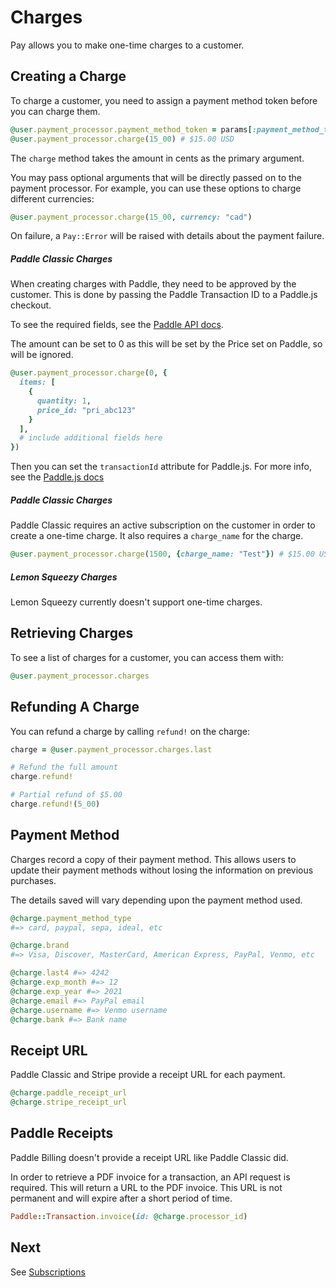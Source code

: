 # Charges

Pay allows you to make one-time charges to a customer.

## Creating a Charge

To charge a customer, you need to assign a payment method token before you can charge them.

```ruby
@user.payment_processor.payment_method_token = params[:payment_method_token]
@user.payment_processor.charge(15_00) # $15.00 USD
```

The `charge` method takes the amount in cents as the primary argument.

You may pass optional arguments that will be directly passed on to the payment processor. For example, you can use these options to charge different currencies:

```ruby
@user.payment_processor.charge(15_00, currency: "cad")
```

On failure, a `Pay::Error` will be raised with details about the payment failure.

##### Paddle Classic Charges

When creating charges with Paddle, they need to be approved by the customer. This is done by
passing the Paddle Transaction ID to a Paddle.js checkout.

To see the required fields, see the [Paddle API docs](https://developer.paddle.com/api-reference/transactions/create-transaction).

The amount can be set to 0 as this will be set by the Price set on Paddle, so will be ignored.

```ruby
@user.payment_processor.charge(0, {
  items: [
    {
      quantity: 1,
      price_id: "pri_abc123"
    }
  ],
  # include additional fields here
})
```

Then you can set the `transactionId` attribute for Paddle.js. For more info, see the [Paddle.js docs](https://developer.paddle.com/paddlejs/methods/paddle-checkout-open)

##### Paddle Classic Charges

Paddle Classic requires an active subscription on the customer in order to create a one-time charge. It also requires a `charge_name` for the charge.

```ruby
@user.payment_processor.charge(1500, {charge_name: "Test"}) # $15.00 USD
```

##### Lemon Squeezy Charges

Lemon Squeezy currently doesn't support one-time charges.

## Retrieving Charges

To see a list of charges for a customer, you can access them with:

```ruby
@user.payment_processor.charges
```

## Refunding A Charge

You can refund a charge by calling `refund!` on the charge:

```ruby
charge = @user.payment_processor.charges.last

# Refund the full amount
charge.refund!

# Partial refund of $5.00
charge.refund!(5_00)
```

## Payment Method

Charges record a copy of their payment method. This allows users to update their payment methods without losing the information on previous purchases.

The details saved will vary depending upon the payment method used.

```ruby
@charge.payment_method_type
#=> card, paypal, sepa, ideal, etc

@charge.brand
#=> Visa, Discover, MasterCard, American Express, PayPal, Venmo, etc

@charge.last4 #=> 4242
@charge.exp_month #=> 12
@charge.exp_year #=> 2021
@charge.email #=> PayPal email
@charge.username #=> Venmo username
@charge.bank #=> Bank name
```

## Receipt URL

Paddle Classic and Stripe provide a receipt URL for each payment.

```ruby
@charge.paddle_receipt_url
@charge.stripe_receipt_url
```

## Paddle Receipts

Paddle Billing doesn't provide a receipt URL like Paddle Classic did.

In order to retrieve a PDF invoice for a transaction, an API request is required. This will return a URL to the PDF invoice. This URL is not permanent and will expire after a short period of time.

```ruby
Paddle::Transaction.invoice(id: @charge.processor_id)
```

## Next

See [Subscriptions](6_subscriptions.md)
